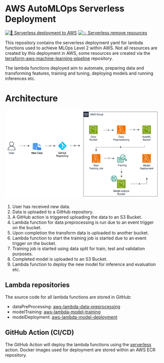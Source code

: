 # AWS AutoMLOps Serverless Deployment

[![🧩 Serverless deployment to AWS](https://github.com/kwame-mintah/aws-automlops-serverless-deployment/actions/workflows/serverless-deploy.yml/badge.svg)](https://github.com/kwame-mintah/aws-automlops-serverless-deployment/actions/workflows/serverless-deploy.yml)
[![💥 Serverless remove resources](https://github.com/kwame-mintah/aws-automlops-serverless-deployment/actions/workflows/serverless-remove.yml/badge.svg)](https://github.com/kwame-mintah/aws-automlops-serverless-deployment/actions/workflows/serverless-remove.yml)

This repository contains the serverless deployment yaml for lambda functions used to achieve MLOps Level 2 within AWS. Not all resources
are created by this deployment in AWS, some resources are created via the [terraform-aws-machine-learning-pipeline](https://github.com/kwame-mintah/terraform-aws-machine-learning-pipeline) repository.

The lambda functions deployed aim to automate, preparing data and transforming features, training and tuning, deploying models and running inferences etc.

# Architecture

![proposed-automlops-level-2](/docs/drawio/aws-automlops-deployment.png)

1. User has received new data.
2. Data is uploaded to a GitHub repository.
3. A GitHub action is triggered uploading the data to an S3 Bucket.
4. Lambda function for data preprocessing is run due to an event trigger on the bucket.
5. Upon completion the transform data is uploaded to another bucket.
6. Lambda function to start the training job is started due to an event trigger on the bucket.
7. Training job is started using data split for train, test and validation purposes.
8. Completed model is uploaded to an S3 Bucket.
9. Lambda function to deploy the new model for inference and evaluation etc.

## Lambda repositories

The source code for all lambda functions are stored in GitHub:

- dataPreProcessing: [aws-lambda-data-preprocessing](https://github.com/kwame-mintah/aws-lambda-data-preprocessing)
- modelTraining: [aws-lambda-model-training](https://github.com/kwame-mintah/aws-lambda-model-training)
- modelDeployment: [aws-lambda-model-deployment](https://github.com/kwame-mintah/aws-lambda-model-deployment)

## GitHub Action (CI/CD)

The GitHub Action will deploy the lambda functions using the [serverless](https://github.com/serverless/github-action) action. Docker images used for deployment are stored
within an AWS ECR repository.
